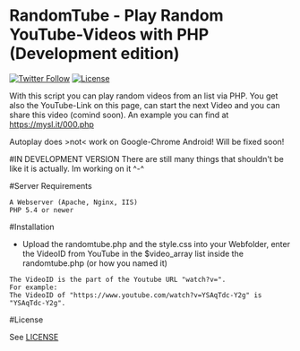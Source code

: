 # RandomTube - Play Random YouTube-Videos with PHP (Development edition)
[![Twitter Follow](https://img.shields.io/twitter/follow/shields_io.svg?style=social&label=Follow&maxAge=2592000&style=flat)](https://twitter.com/FailPlayDE)  [![License](https://img.shields.io/badge/License-GNU-lightgrey.svg?style=flat)](LICENSE)


With this script you can play random videos from an list via PHP. You get also the YouTube-Link on this page, can start the next Video and you can share this video (comind soon). An example you can find at https://mysl.it/000.php

Autoplay does >not< work on Google-Chrome Android! Will be fixed soon!

#IN DEVELOPMENT VERSION
There are still many things that shouldn't be like it is actually. Im working on it ^-^

#Server Requirements

```
A Webserver (Apache, Nginx, IIS)
PHP 5.4 or newer
```

#Installation

- Upload the randomtube.php and the style.css into your Webfolder, enter the VideoID from YouTube in the $video_array list inside the randomtube.php (or how you named it)
```
The VideoID is the part of the Youtube URL "watch?v=".
For example:
The VideoID of "https://www.youtube.com/watch?v=YSAqTdc-Y2g" is "YSAqTdc-Y2g".
```

#License

See [LICENSE](LICENSE)
